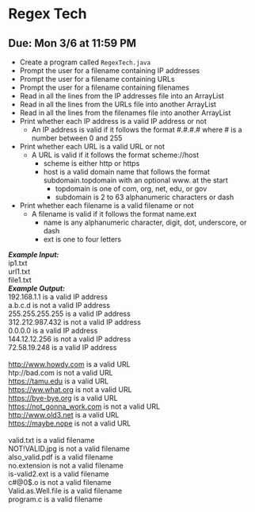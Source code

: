 # Regex Tech

## Due: Mon 3/6 at 11:59 PM

- Create a program called `RegexTech.java`
- Prompt the user for a filename containing IP addresses
- Prompt the user for a filename containing URLs
- Prompt the user for a filename containing filenames
- Read in all the lines from the IP addresses file into an ArrayList
- Read in all the lines from the URLs file into another ArrayList
- Read in all the lines from the filenames file into another ArrayList
- Print whether each IP address is a valid IP address or not
  - An IP address is valid if it follows the format #.#.#.# where # is a number between 0 and 255
- Print whether each URL is a valid URL or not
  - A URL is valid if it follows the format scheme://host
    - scheme is either http or https
    - host is a valid domain name that follows the format subdomain.topdomain with an optional www. at the start
      - topdomain is one of com, org, net, edu, or gov
      - subdomain is 2 to 63 alphanumeric characters or dash
- Print whether each filename is a valid filename or not
  - A filename is valid if it follows the format name.ext
    - name is any alphanumeric character, digit, dot, underscore, or dash
    - ext is one to four letters

***Example Input:***\
ip1.txt\
url1.txt\
file1.txt\
***Example Output:***\
192.168.1.1 is a valid IP address\
a.b.c.d is not a valid IP address\
255.255.255.255 is a valid IP address\
312.212.987.432 is not a valid IP address\
0.0.0.0 is a valid IP address\
144.12.12.256 is not a valid IP address\
72.58.19.248 is a valid IP address\
\
http://www.howdy.com is a valid URL\
htp://bad.com is not a valid URL\
https://tamu.edu is a valid URL\
https://ww.what.org is not a valid URL\
https://bye-bye.org is a valid URL\
https://not_gonna_work.com is not a valid URL\
http://www.old3.net is a valid URL\
https://maybe.nope is not a valid URL\
\
valid.txt is a valid filename\
NOT!VALID.jpg is not a valid filename\
also_valid.pdf is a valid filename\
no.extension is not a valid filename\
is-valid2.ext is a valid filename\
c#@0$.o is not a valid filename\
Valid.as.Well.file is a valid filename\
program.c is a valid filename
